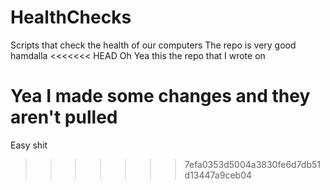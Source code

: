 # HealthChecks
Scripts that check the health of our computers
The repo is very good hamdalla
<<<<<<< HEAD
Oh Yea this the repo that I wrote on

Yea I made some changes and they aren't pulled
=======
Easy shit
>>>>>>> 7efa0353d5004a3830fe6d7db51d13447a9ceb04
